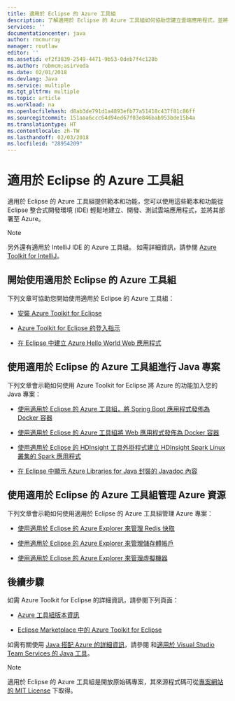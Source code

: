 ```yaml
---
title: 適用於 Eclipse 的 Azure 工具組
description: 了解適用於 Eclipse 的 Azure 工具組如何協助您建立雲端應用程式，並將其部署至 Azure。
services: ''
documentationcenter: java
author: rmcmurray
manager: routlaw
editor: ''
ms.assetid: ef2f3839-2549-4471-9b53-0deb7f4c128b
ms.author: robmcm;asirveda
ms.date: 02/01/2018
ms.devlang: Java
ms.service: multiple
ms.tgt_pltfrm: multiple
ms.topic: article
ms.workload: na
ms.openlocfilehash: d8ab3de791d1a4893efb77a51418c437f81c86ff
ms.sourcegitcommit: 151aaa6ccc64d94ed67f03e846bab953bde15b4a
ms.translationtype: HT
ms.contentlocale: zh-TW
ms.lasthandoff: 02/03/2018
ms.locfileid: "28954209"
---
```

# <a name="azure-toolkit-for-eclipse"></a>適用於 Eclipse 的 Azure 工具組

適用於 Eclipse 的 Azure 工具組提供範本和功能，您可以使用這些範本和功能從 Eclipse 整合式開發環境 (IDE) 輕鬆地建立、開發、測試雲端應用程式，並將其部署至 Azure。

> [!NOTE]
> 
> 另外還有適用於 IntelliJ IDE 的 Azure 工具組。 如需詳細資訊，請參閱 [Azure Toolkit for IntelliJ](../intellij/azure-toolkit-for-intellij.md)。
> 

## <a name="get-started-with-the-azure-toolkit-for-eclipse"></a>開始使用適用於 Eclipse 的 Azure 工具組
下列文章可協助您開始使用適用於 Eclipse 的 Azure 工具組：

* [安裝 Azure Toolkit for Eclipse](azure-toolkit-for-eclipse-installation.md)

* [Azure Toolkit for Eclipse 的登入指示](azure-toolkit-for-eclipse-sign-in-instructions.md)

* [在 Eclipse 中建立 Azure Hello World Web 應用程式](azure-toolkit-for-eclipse-create-hello-world-web-app.md)

## <a name="use-the-azure-toolkit-for-eclipse-with-your-java-projects"></a>使用適用於 Eclipse 的 Azure 工具組進行 Java 專案
下列文章會示範如何使用 Azure Toolkit for Eclipse 將 Azure 的功能加入您的 Java 專案：

* [使用適用於 Eclipse 的 Azure 工具組，將 Spring Boot 應用程式發佈為 Docker 容器](azure-toolkit-for-eclipse-publish-spring-boot-docker-app.md)

* [使用適用於 Eclipse 的 Azure 工具組將 Web 應用程式發佈為 Docker 容器](azure-toolkit-for-eclipse-publish-as-docker-container.md)

* [使用適用於 Eclipse 的 HDInsight 工具外掛程式建立 HDInsight Spark Linux 叢集的 Spark 應用程式](/azure/hdinsight/hdinsight-apache-spark-eclipse-tool-plugin)

* [在 Eclipse 中顯示 Azure Libraries for Java 封裝的 Javadoc 內容](azure-toolkit-for-eclipse-displaying-javadoc-content-for-azure-libraries.md)

## <a name="manage-azure-resources-using-the-azure-toolkit-for-eclipse"></a>使用適用於 Eclipse 的 Azure 工具組管理 Azure 資源
下列文章會示範如何使用適用於 Eclipse 的 Azure 工具組管理 Azure 專案：

* [使用適用於 Eclipse 的 Azure Explorer 來管理 Redis 快取](azure-toolkit-for-eclipse-managing-redis-caches-using-azure-explorer.md)

* [使用適用於 Eclipse 的 Azure Explorer 來管理儲存體帳戶](azure-toolkit-for-eclipse-managing-storage-accounts-using-azure-explorer.md)

* [使用適用於 Eclipse 的 Azure Explorer 來管理虛擬機器](azure-toolkit-for-eclipse-managing-virtual-machines-using-azure-explorer.md)

## <a name="next-steps"></a>後續步驟

如需 Azure Toolkit for Eclipse 的詳細資訊，請參閱下列頁面：

* [Azure 工具組版本資訊](https://github.com/Microsoft/azure-tools-for-java/releases)

* [Eclipse Marketplace 中的 Azure Toolkit for Eclipse](http://marketplace.eclipse.org/content/azure-toolkit-eclipse)

如需有關使用 [Java 搭配 Azure 的詳細資訊](https://docs.microsoft.com/java/azure/)，請參閱 和[適用於 Visual Studio Team Services 的 Java 工具](https://java.visualstudio.com/)。

<!-- [!INCLUDE [azure-toolkit-for-eclipse-additional-resources](../includes/azure-toolkit-for-eclipse-additional-resources.md)] -->

> [!NOTE]
> 
> 適用於 Eclipse 的 Azure 工具組是開放原始碼專案，其來源程式碼可從[專案網站的 MIT License](https://github.com/microsoft/azure-tools-for-java) 下取得。
> 

<!-- URL List -->

[Azure for Java Developers]: https://docs.microsoft.com/java/azure
[Java Tools for Visual Studio Team Services]: https://java.visualstudio.com/

<!-- Temporarily Deprecated URLs -->

<!-- [Deploying large deployments](azure-toolkit-for-eclipse-deploying-large-deployments.md) -->
<!-- [How to Maintain Session Data with Session Affinity]: http://go.microsoft.com/fwlink/?LinkID=699539 -->
<!-- [How to Use Co-located Caching]: http://go.microsoft.com/fwlink/?LinkID=699542 -->
<!-- [How to Use Dedicated Caching]: http://go.microsoft.com/fwlink/?LinkID=699543 -->
<!-- [How to Use JMS with AMQP 1.0 in Azure with Eclipse]: http://go.microsoft.com/fwlink/?LinkID=699544 -->
<!-- [How to Use SSL Offloading]: http://go.microsoft.com/fwlink/?LinkID=699545 -->
<!-- [SSL Offloading]: http://go.microsoft.com/fwlink/?LinkID=699549 -->
<!-- [Using the Azure Service Runtime Library in JSP]: http://go.microsoft.com/fwlink/?LinkID=699551 -->
<!-- [How to Authenticate Web Users with Azure Access Control Service Using Eclipse]: /azure/active-directory/active-directory-java-authenticate-users-access-control-eclipse.md -->
<!-- [Debug a Java Web App on Azure in Eclipse]: /azure/app-service-web/app-service-web-debug-java-web-app-in-eclipse.md -->
<!-- [Debugging Azure Applications in Eclipse]: azure-toolkit-for-eclipse-debugging-azure-applications.md -->

<!-- Legacy MSDN URL = https://msdn.microsoft.com/library/azure/hh694271.aspx -->

